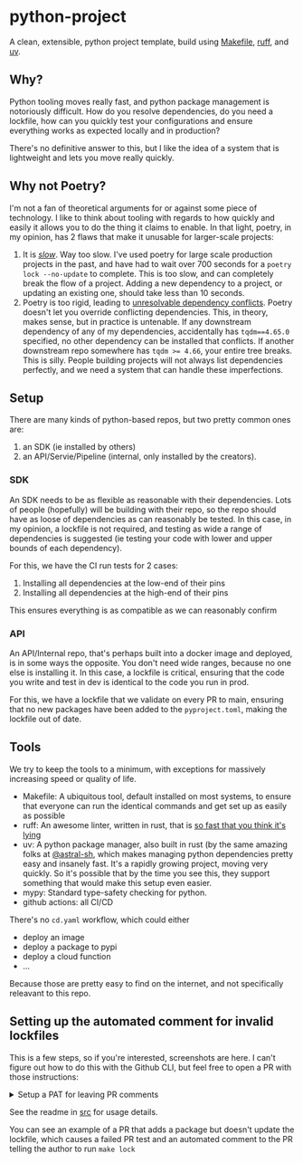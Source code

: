 # python-project
A clean, extensible, python project template, build using [Makefile](https://www.gnu.org/software/make/manual/make.html), [ruff](https://github.com/astral-sh/ruff), and [uv](https://github.com/astral-sh/uv).

## Why?
Python tooling moves really fast, and python package management is notoriously difficult. How do you resolve dependencies, do you need a lockfile, how can you quickly test your configurations and ensure everything works as expected locally and in production?

There's no definitive answer to this, but I like the idea of a system that is lightweight and lets you move really quickly.

## Why not Poetry?
I'm not a fan of theoretical arguments for or against some piece of technology. I like to think about tooling with regards to how quickly and easily it allows you to do the thing it claims to enable. In that light, poetry, in my opinion, has 2 flaws that make it unusable for larger-scale projects:
1. It is [_slow_](https://github.com/python-poetry/poetry/issues/2094). Way too slow. I've used poetry for large scale production projects in the past, and have had to wait over 700 seconds for a `poetry lock --no-update` to complete. This is too slow, and can completely break the flow of a project. Adding a new dependency to a project, or updating an existing one, should take less than 10 seconds. 
2. Poetry is too rigid, leading to [unresolvable dependency conflicts](https://github.com/python-poetry/poetry/issues/697#issuecomment-1807062324). Poetry doesn't let you override conflicting dependencies. This, in theory, makes sense, but in practice is untenable. If any downstream dependency of any of my dependencies, accidentally has `tqdm==4.65.0` specified, no other dependency can be installed that conflicts. If another downstream repo somewhere has `tqdm >= 4.66`, your entire tree breaks. This is silly. People building projects will not always list dependencies perfectly, and we need a system that can handle these imperfections.

## Setup

There are many kinds of python-based repos, but two pretty common ones are:
1. an SDK (ie installed by others)
2. an API/Servie/Pipeline (internal, only installed by the creators).

### SDK
An SDK needs to be as flexible as reasonable with their dependencies. Lots of people (hopefully) will be building with their repo, so the repo should have as loose of dependencies as can reasonably be tested. In this case, in my opinion, a lockfile is not required, and testing as wide a range of dependencies is suggested (ie testing your code with lower and upper bounds of each dependency).

For this, we have the CI run tests for 2 cases:
1. Installing all dependencies at the low-end of their pins
2. Installing all dependencies at the high-end of their pins

This ensures everything is as compatible as we can reasonably confirm

### API
An API/Internal repo, that's perhaps built into a docker image and deployed, is in some ways the opposite. You don't need wide ranges, because no one else is installing it. In this case, a lockfile is critical, ensuring that the code you write and test in dev is identical to the code you run in prod. 

For this, we have a lockfile that we validate on every PR to main, ensuring that no new packages have been added to the `pyproject.toml`, making the lockfile out of date.

## Tools

We try to keep the tools to a minimum, with exceptions for massively increasing speed or quality of life.
* Makefile: A ubiquitous tool, default installed on most systems, to ensure that everyone can run the identical commands and get set up as easily as possible
* ruff: An awesome linter, written in rust, that is [so fast that you think it's lying](https://x.com/tiangolo/status/1591912354882764802)
* uv: A python package manager, also built in rust (by the same amazing folks at [@astral-sh](https://github.com/astral-sh), which makes managing python dependencies pretty easy and insanely fast. It's a rapidly growing project, moving very quickly. So it's possible that by the time you see this, they support something that would make this setup even easier.
* mypy: Standard type-safety checking for python.
* github actions: all CI/CD

There's no `cd.yaml` workflow, which could either
* deploy an image
* deploy a package to pypi
* deploy a cloud function
* ...

Because those are pretty easy to find on the internet, and not specifically releavant to this repo.

## Setting up the automated comment for invalid lockfiles
This is a few steps, so if you're interested, screenshots are here. I can't figure out how to do this with the Github CLI, but feel free to open a PR with those instructions:
<details><summary>Setup a PAT for leaving PR comments</summary>

  Go to your github settings -> developer settings -> Personal Access Tokens -> Fine-grained tokens, or click [here](https://github.com/settings/tokens?type=beta)
  Fill in the sections with the details of your token, such as name, experiation date, etc. Pick your repo, and set the "Pull requests" permission, under "Repository Permissions" to read/write:
  <img width="717" alt="image" src="https://github.com/user-attachments/assets/c341943f-bdfb-47e2-8cbc-64549a58103e">

  Click "Generate Token" at the bottom. Copy the token, because you won't see it again.

  Now, go to your repo, click "Settings" at the top, then "Secrets and variables":
  <img width="544" alt="image" src="https://github.com/user-attachments/assets/ca68abfc-218f-41e5-b347-51d4a830452c">

  Then click "Actions", and then "New repository secret":
  <img width="874" alt="image" src="https://github.com/user-attachments/assets/26d76604-1a2a-43d6-ba80-eb836c806305">

  Name the secret "COMMENT_TOKEN", and paste the pat, exactly as you copied it, into the body.

</details>


See the readme in [src](./src) for usage details.

You can see an example of a PR that adds a package but doesn't update the lockfile, which causes a failed PR test and an automated comment to the PR telling the author to run `make lock`
